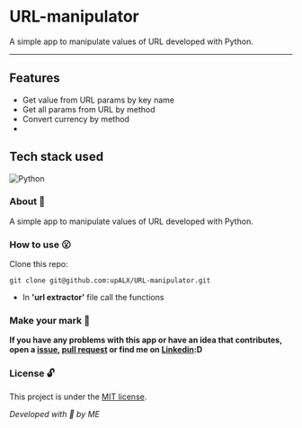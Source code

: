 # URL-manipulator
A simple app to manipulate values of URL developed with Python.

---
## Features
- Get value from URL params by key name
- Get all params from URL by method
- Convert currency by method 
- 

## Tech stack used
![Python](https://img.shields.io/badge/-Python-05122A?style=flat&logo=python)&nbsp;

### About :book:
A simple app to manipulate values of URL developed with Python.

### How to use :open_mouth:
Clone this repo:

```
git clone git@github.com:upALX/URL-manipulator.git
```

- In **'url extractor'** file call the functions 

### Make your mark :triangular_flag_on_post:

**If you have any problems with this app or have an idea that contributes, open a [issue](https://github.com/upALX/URL-manipulator/issues), [pull request](https://github.com/upALX/URL-manipulator/pulls) or find me on [Linkedin](https://www.linkedin.com/in/upalx/):D**

### License :unlock:
This project is under the [MIT license](https://github.com/upALX/Simple-API/blob/1bd0e539a673e684ebe9977cd72c709acbd65aa3/LICENSE).

*Developed with :purple_heart: by ME*
